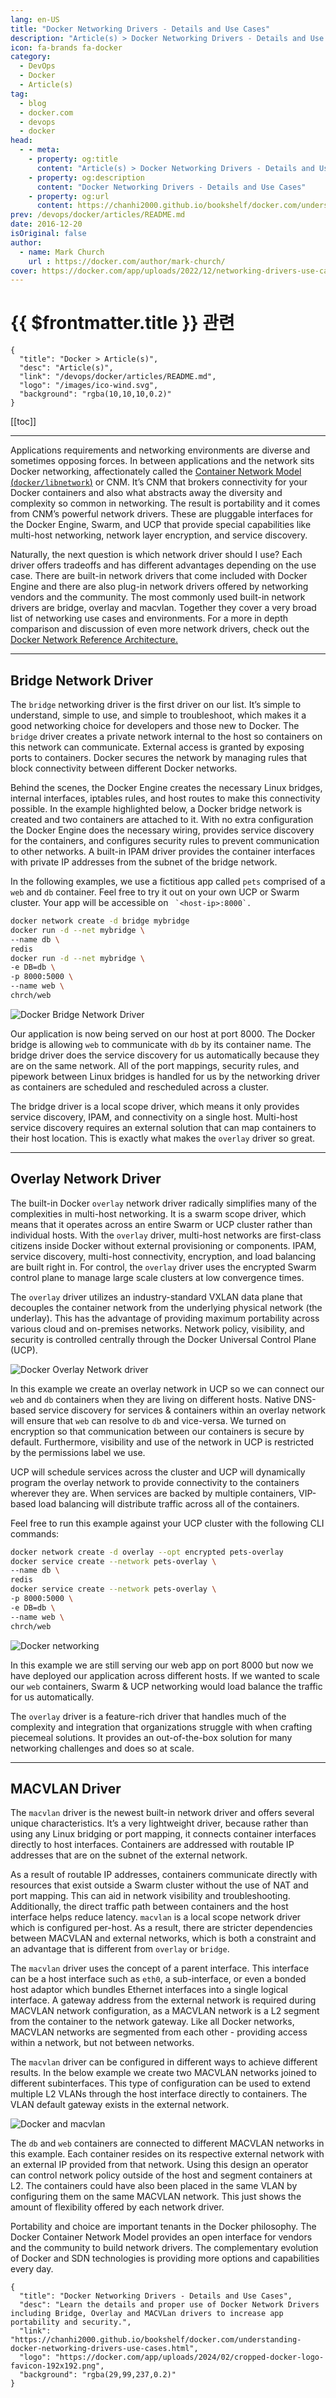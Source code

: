 ```yaml
---
lang: en-US
title: "Docker Networking Drivers - Details and Use Cases"
description: "Article(s) > Docker Networking Drivers - Details and Use Cases"
icon: fa-brands fa-docker
category:
  - DevOps
  - Docker
  - Article(s)
tag:
  - blog
  - docker.com
  - devops
  - docker
head:
  - - meta:
    - property: og:title
      content: "Article(s) > Docker Networking Drivers - Details and Use Cases"
    - property: og:description
      content: "Docker Networking Drivers - Details and Use Cases"
    - property: og:url
      content: https://chanhi2000.github.io/bookshelf/docker.com/understanding-docker-networking-drivers-use-cases.html
prev: /devops/docker/articles/README.md
date: 2016-12-20
isOriginal: false
author:
  - name: Mark Church
    url : https://docker.com/author/mark-church/
cover: https://docker.com/app/uploads/2022/12/networking-drivers-use-cases-3.png
---
```


# {{ $frontmatter.title }} 관련

```component VPCard
{
  "title": "Docker > Article(s)",
  "desc": "Article(s)",
  "link": "/devops/docker/articles/README.md",
  "logo": "/images/ico-wind.svg",
  "background": "rgba(10,10,10,0.2)"
}
```

[[toc]]

---

<SiteInfo
  name="Docker Networking Drivers - Details and Use Cases"
  desc="Learn the details and proper use of Docker Network Drivers including Bridge, Overlay and MACVLan drivers to increase app portability and security."
  url="https://docker.com/blog/understanding-docker-networking-drivers-use-cases"
  logo="https://docker.com/app/uploads/2024/02/cropped-docker-logo-favicon-192x192.png"
  preview="https://docker.com/app/uploads/2022/12/networking-drivers-use-cases-3.png"/>

Applications requirements and networking environments are diverse and sometimes opposing forces. In between applications and the network sits Docker networking, affectionately called the [Container Network Model (<FontIcon icon="iconfont icon-github"/>`docker/libnetwork`)](https://github.com/docker/libnetwork/blob/master/docs/design.md) or CNM. It’s CNM that brokers connectivity for your Docker containers and also what abstracts away the diversity and complexity so common in networking. The result is portability and it comes from CNM’s powerful network drivers. These are pluggable interfaces for the Docker Engine, Swarm, and UCP that provide special capabilities like multi-host networking, network layer encryption, and service discovery.

Naturally, the next question is which network driver should I use? Each driver offers tradeoffs and has different advantages depending on the use case. There are built-in network drivers that come included with Docker Engine and there are also plug-in network drivers offered by networking vendors and the community. The most commonly used built-in network drivers are bridge, overlay and macvlan. Together they cover a very broad list of networking use cases and environments. For a more in depth comparison and discussion of even more network drivers, check out the [<FontIcon icon="fa-brands fa-docker"/>Docker Network Reference Architecture.](https://success.docker.com/Datacenter/Apply/Docker_Reference_Architecture%3A_Designing_Scalable%2C_Portable_Docker_Container_Networks)

---

## Bridge Network Driver

The `bridge` networking driver is the first driver on our list. It’s simple to understand, simple to use, and simple to troubleshoot, which makes it a good networking choice for developers and those new to Docker. The `bridge` driver creates a private network internal to the host so containers on this network can communicate. External access is granted by exposing ports to containers. Docker secures the network by managing rules that block connectivity between different Docker networks.

Behind the scenes, the Docker Engine creates the necessary Linux bridges, internal interfaces, iptables rules, and host routes to make this connectivity possible. In the example highlighted below, a Docker bridge network is created and two containers are attached to it. With no extra configuration the Docker Engine does the necessary wiring, provides service discovery for the containers, and configures security rules to prevent communication to other networks. A built-in IPAM driver provides the container interfaces with private IP addresses from the subnet of the bridge network.

In the following examples, we use a fictitious app called `pets` comprised of a `web` and `db` container. Feel free to try it out on your own UCP or Swarm cluster. Your app will be accessible on `` `<host-ip>:8000`.``

```sh
docker network create -d bridge mybridge
docker run -d --net mybridge \
--name db \
redis
docker run -d --net mybridge \
-e DB=db \
-p 8000:5000 \
--name web \
chrch/web
```

 ![Docker Bridge Network Driver](https://docker.com/app/uploads/2022/12/networking-drivers-use-cases-3.png)

Our application is now being served on our host at port 8000. The Docker bridge is allowing `web` to communicate with `db` by its container name. The bridge driver does the service discovery for us automatically because they are on the same network. All of the port mappings, security rules, and pipework between Linux bridges is handled for us by the networking driver as containers are scheduled and rescheduled across a cluster.

The bridge driver is a local scope driver, which means it only provides service discovery, IPAM, and connectivity on a single host. Multi-host service discovery requires an external solution that can map containers to their host location. This is exactly what makes the `overlay` driver so great.

---

## Overlay Network Driver

The built-in Docker `overlay` network driver radically simplifies many of the complexities in multi-host networking. It is a swarm scope driver, which means that it operates across an entire Swarm or UCP cluster rather than individual hosts. With the `overlay` driver, multi-host networks are first-class citizens inside Docker without external provisioning or components. IPAM, service discovery, multi-host connectivity, encryption, and load balancing are built right in. For control, the `overlay` driver uses the encrypted Swarm control plane to manage large scale clusters at low convergence times.

The `overlay` driver utilizes an industry-standard VXLAN data plane that decouples the container network from the underlying physical network (the underlay). This has the advantage of providing maximum portability across various cloud and on-premises networks. Network policy, visibility, and security is controlled centrally through the Docker Universal Control Plane (UCP).

![Docker Overlay Network driver](https://docker.com/app/uploads/2022/12/networking-drivers-use-cases-1.png)

In this example we create an overlay network in UCP so we can connect our `web` and `db` containers when they are living on different hosts. Native DNS-based service discovery for services & containers within an overlay network will ensure that `web` can resolve to `db` and vice-versa. We turned on encryption so that communication between our containers is secure by default.  Furthermore, visibility and use of the network in UCP is restricted by the permissions label we use.

UCP will schedule services across the cluster and UCP will dynamically program the overlay network to provide connectivity to the containers wherever they are. When services are backed by multiple containers, VIP-based load balancing will distribute traffic across all of the containers.

Feel free to run this example against your UCP cluster with the following CLI commands:

```sh
docker network create -d overlay --opt encrypted pets-overlay 
docker service create --network pets-overlay \
--name db \
redis 
docker service create --network pets-overlay \
-p 8000:5000 \
-e DB=db \
--name web \
chrch/web
```

 ![Docker networking](https://docker.com/app/uploads/2022/12/networking-drivers-use-cases-4.png)

In this example we are still serving our web app on port 8000 but now we have deployed our application across different hosts. If we wanted to scale our `web` containers, Swarm & UCP networking would load balance the traffic for us automatically.

The `overlay` driver is a feature-rich driver that handles much of the complexity and integration that organizations struggle with when crafting piecemeal solutions. It provides an out-of-the-box solution for many networking challenges and does so at scale.

---

## MACVLAN Driver

The `macvlan` driver is the newest built-in network driver and offers several unique characteristics. It’s a very lightweight driver, because rather than using any Linux bridging or port mapping, it connects container interfaces directly to host interfaces. Containers are addressed with routable IP addresses that are on the subnet of the external network.

As a result of routable IP addresses, containers communicate directly with resources that exist outside a Swarm cluster without the use of NAT and port mapping. This can aid in network visibility and troubleshooting. Additionally, the direct traffic path between containers and the host interface helps reduce latency. `macvlan` is a local scope network driver which is configured per-host. As a result, there are stricter dependencies between MACVLAN and external networks, which is both a constraint and an advantage that is different from `overlay` or `bridge`.

The `macvlan` driver uses the concept of a parent interface. This interface can be a host interface such as `eth0`, a sub-interface, or even a bonded host adaptor which bundles Ethernet interfaces into a single logical interface. A gateway address from the external network is required during MACVLAN network configuration, as a MACVLAN network is a L2 segment from the container to the network gateway. Like all Docker networks, MACVLAN networks are segmented from each other - providing access within a network, but not between networks.

The `macvlan` driver can be configured in different ways to achieve different results. In the below example we create two MACVLAN networks joined to different subinterfaces. This type of configuration can be used to extend multiple L2 VLANs through the host interface directly to containers. The VLAN default gateway exists in the external network.

 ![Docker and macvlan](https://docker.com/app/uploads/2022/12/networking-drivers-use-cases-2.png)

The `db` and `web` containers are connected to different MACVLAN networks in this example. Each container resides on its respective external network with an external IP provided from that network. Using this design an operator can control network policy outside of the host and segment containers at L2. The containers could have also been placed in the same VLAN by configuring them on the same MACVLAN network. This just shows the amount of flexibility offered by each network driver.

Portability and choice are important tenants in the Docker philosophy. The Docker Container Network Model provides an open interface for vendors and the community to build network drivers. The complementary evolution of Docker and SDN technologies is providing more options and capabilities every day.

<!-- TODO: add ARTICLE CARD -->
```component VPCard
{
  "title": "Docker Networking Drivers - Details and Use Cases",
  "desc": "Learn the details and proper use of Docker Network Drivers including Bridge, Overlay and MACVLan drivers to increase app portability and security.",
  "link": "https://chanhi2000.github.io/bookshelf/docker.com/understanding-docker-networking-drivers-use-cases.html",
  "logo": "https://docker.com/app/uploads/2024/02/cropped-docker-logo-favicon-192x192.png",
  "background": "rgba(29,99,237,0.2)"
}
```
